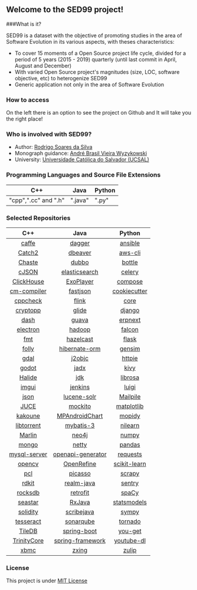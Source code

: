 ## Welcome to the SED99 project!

###What is it?

SED99 is a dataset with the objective of promoting studies in the area of Software Evolution in its various aspects, with theses characteristics:

- To cover 15 moments of a Open Source project life cycle, divided for a period of 5 years (2015 - 2019) quarterly (until last commit in April, August and December)
- With varied Open Source project's magnitudes (size, LOC, software objective, etc) to heterogenize SED99 
- Generic application not only in the area of Software Evolution

### How to access

On the left there is an option to see the project on Github and It will take you the right place!

### Who is involved with SED99?

- Author: [Rodrigo Soares da Silva](https://github.com/rosoareslv)
- Monograph guidance: [André Brasil Vieira Wyzykowski](https://github.com/andrewyzy)
- University: [Universidade Católica do Salvador (UCSAL)](https://www.ucsal.br/)

### Programming Languages and Source File Extensions

|          C++         |  Java   | Python  |
|----------------------|---------|---------|
| "cpp",".cc" and ".h" | ".java" |  ".py"  |

### Selected Repositories

|                              C++                              |                                     Java                                    |                              Python                              |
|:-------------------------------------------------------------:|:---------------------------------------------------------------------------:|:----------------------------------------------------------------:|
|           [caffe](https://github.com/BVLC/caffe.git)          |                [dagger](https://github.com/google/dagger.git)               |         [ansible](https://github.com/ansible/ansible.git)        |
|        [Catch2](https://github.com/catchorg/Catch2.git)       |              [dbeaver](https://github.com/dbeaver/dbeaver.git)              |           [aws-cli](https://github.com/aws/aws-cli.git)          |
|         [Chaste](https://github.com/Chaste/Chaste.git)        |                 [dubbo](https://github.com/apache/dubbo.git)                |         [bottle](https://github.com/bottlepy/bottle.git)         |
|        [cJSON](https://github.com/DaveGamble/cJSON.git)       |        [elasticsearch](https://github.com/elastic/elasticsearch.git)        |          [celery](https://github.com/celery/celery.git)          |
|   [ClickHouse](https://github.com/ClickHouse/ClickHouse.git)  |             [ExoPlayer](https://github.com/google/ExoPlayer.git)            |         [compose](https://github.com/docker/compose.git)         |
|    [cm-compiler](https://github.com/intel/cm-compiler.git)    |             [fastjson](https://github.com/alibaba/fastjson.git)             | [cookiecutter](https://github.com/cookiecutter/cookiecutter.git) |
|       [cppcheck](https://github.com/danmar/cppcheck.git)      |                 [flink](https://github.com/apache/flink.git)                |          [core](https://github.com/home-assistant/core)          |
|      [cryptopp](https://github.com/weidai11/cryptopp.git)     |                [glide](https://github.com/bumptech/glide.git)               |          [django](https://github.com/django/django.git)          |
|          [dash](https://github.com/dashpay/dash.git)          |                 [guava](https://github.com/google/guava.git)                |         [erpnext](https://github.com/frappe/erpnext.git)         |
|      [electron](https://github.com/electron/electron.git)     |                [hadoop](https://github.com/apache/hadoop.git)               |         [falcon](https://github.com/falconry/falcon.git)         |
|            [fmt](https://github.com/fmtlib/fmt.git)           |           [hazelcast](https://github.com/hazelcast/hazelcast.git)           |           [flask](https://github.com/pallets/flask.git)          |
|         [folly](https://github.com/facebook/folly.git)        |       [hibernate-orm](https://github.com/hibernate/hibernate-orm.git)       |     [gensim](https://github.com/RaRe-Technologies/gensim.git)    |
|           [gdal](https://github.com/OSGeo/gdal.git)           |                [j2objc](https://github.com/google/j2objc.git)               |          [httpie](https://github.com/httpie/httpie.git)          |
|       [godot](https://github.com/godotengine/godot.git)       |                  [jadx](https://github.com/skylot/jadx.git)                 |             [kivy](https://github.com/kivy/kivy.git)             |
|         [Halide](https://github.com/halide/Halide.git)        |                  [jdk](https://github.com/openjdk/jdk.git)                  |         [librosa](https://github.com/librosa/librosa.git)        |
|         [imgui](https://github.com/ocornut/imgui.git)         |             [jenkins](https://github.com/jenkinsci/jenkins.git)             |           [luigi](https://github.com/spotify/luigi.git)          |
|          [json](https://github.com/nlohmann/json.git)         |           [lucene-solr](https://github.com/apache/lucene-solr.git)          |       [Mailpile](https://github.com/mailpile/Mailpile.git)       |
|       [JUCE](https://github.com/juce-framework/JUCE.git)      |              [mockito](https://github.com/mockito/mockito.git)              |    [matplotlib](https://github.com/matplotlib/matplotlib.git)    |
|        [kakoune](https://github.com/mawww/kakoune.git)        |       [MPAndroidChart](https://github.com/PhilJay/MPAndroidChart.git)       |          [mopidy](https://github.com/mopidy/mopidy.git)          |
|     [libtorrent](https://github.com/arvidn/libtorrent.git)    |            [mybatis-3](https://github.com/mybatis/mybatis-3.git)            |         [nilearn](https://github.com/nilearn/nilearn.git)        |
|     [Marlin](https://github.com/MarlinFirmware/Marlin.git)    |                 [neo4j](https://github.com/neo4j/neo4j.git)                 |            [numpy](https://github.com/numpy/numpy.git)           |
|         [mongo](https://github.com/mongodb/mongo.git)         |                 [netty](https://github.com/netty/netty.git)                 |        [pandas](https://github.com/pandas-dev/pandas.git)        |
|   [mysql-server](https://github.com/mysql/mysql-server.git)   |  [openapi-generator](https://github.com/OpenAPITools/openapi-generator.git) |          [requests](https://github.com/psf/requests.git)         |
|         [opencv](https://github.com/opencv/opencv.git)        |          [OpenRefine](https://github.com/OpenRefine/OpenRefine.git)         | [scikit-learn](https://github.com/scikit-learn/scikit-learn.git) |
|      [pcl](https://github.com/PointCloudLibrary/pcl.git)      |               [picasso](https://github.com/square/picasso.git)              |          [scrapy](https://github.com/scrapy/scrapy.git)          |
|           [rdkit](https://github.com/rdkit/rdkit.gi)          |            [realm-java](https://github.com/realm/realm-java.git)            |         [sentry](https://github.com/getsentry/sentry.git)        |
|       [rocksdb](https://github.com/facebook/rocksdb.git)      |              [retrofit](https://github.com/square/retrofit.git)             |          [spaCy](https://github.com/explosion/spaCy.git)         |
|       [seastar](https://github.com/scylladb/seastar.git)      |              [RxJava](https://github.com/ReactiveX/RxJava.git)              |   [statsmodels](https://github.com/statsmodels/statsmodels.git)  |
|      [solidity](https://github.com/ethereum/solidity.git)     |          [scribejava](https://github.com/scribejava/scribejava.git)         |            [sympy](https://github.com/sympy/sympy.git)           |
|  [tesseract](https://github.com/tesseract-ocr/tesseract.git)  |          [sonarqube](https://github.com/SonarSource/sonarqube.git)          |       [tornado](https://github.com/tornadoweb/tornado.git)       |
|       [TileDB](https://github.com/TileDB-Inc/TileDB.git)      |      [spring-boot](https://github.com/spring-projects/spring-boot.git)      |         [you-get](https://github.com/soimort/you-get.git)        |
| [TrinityCore](https://github.com/TrinityCore/TrinityCore.git) | [spring-framework](https://github.com/spring-projects/spring-framework.git) |     [youtube-dl](https://github.com/ytdl-org/youtube-dl.git)     |
|            [xbmc](https://github.com/xbmc/xbmc.git)           |                 [zxing](https://github.com/zxing/zxing.git)                 |            [zulip](https://github.com/zulip/zulip.git)           |

### License

This project is under [MIT License](./LICENSE)
